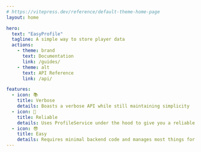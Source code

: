 ```yaml
---
# https://vitepress.dev/reference/default-theme-home-page
layout: home

hero:
  text: "EasyProfile"
  tagline: A simple way to store player data
  actions:
    - theme: brand
      text: Documentation
      link: /guides/
    - theme: alt
      text: API Reference
      link: /api/

features:
  - icon: 📚
    title: Verbose
    details: Boasts a verbose API while still maintaining simplicity
  - icon: 🚄
    title: Reliable
    details: Uses ProfileService under the hood to give you a reliable & consistent experience
  - icon: 😎
    title: Easy
    details: Requires minimal backend code and manages most things for you
---
```


